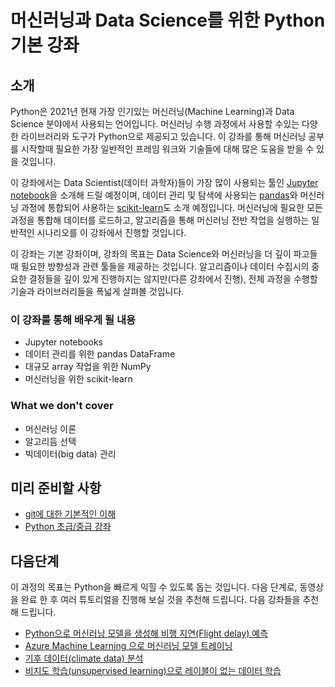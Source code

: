 # 머신러닝과 Data Science를 위한 Python 기본 강좌

## 소개

Python은 2021년 현재 가장 인기있는 머신러닝(Machine Learning)과 Data Science 분야에서 사용되는 언어입니다. 머신러닝 수행 과정에서 사용할 수있는 다양한 라이브러리와 도구가 Python으로 제공되고 있습니다. 이 강좌를 통해 머신러닝 공부를 시작할때 필요한 가장 일반적인 프레임 워크와 기술들에 대해 많은 도움을 받을 수 있을 것입니다.

이 강좌에서는 Data Scientist(데이터 과학자)들이 가장 많이 사용되는 툴인 [Jupyter notebook](https://jupyter.org/)을 소개해 드릴 예정이며, 데이터 관리 및 탐색에 사용되는 [pandas](https://pandas.pydata.org/)와 머신러닝 과정에 통합되어 사용하는 [scikit-learn](https://scikit-learn.org/)도 소개 예정입니다. 머신러닝에 필요한 모든 과정을 통합해 데이터를 로드하고, 알고리즘을 통해 머신러닝 전반 작업을 실행하는 일반적인 시나리오를 이 강좌에서 진행할 것입니다.

이 강좌는 기본 강좌이며, 강좌의 목표는 Data Science와 머신러닝을 더 깊이 파고들 때 필요한 방향성과 관련 툴들을 제공하는 것입니다. 알고리즘이나 데이터 수집시의 중요한 결정들을 깊이 있게 진행하지는 않지만(다른 강좌에서 진행), 전체 과정을 수행할 기술과 라이브러리들을 폭넓게 살펴볼 것입니다.

### 이 강좌를 통해 배우게 될 내용

- Jupyter notebooks
- 데이터 관리를 위한 pandas DataFrame
- 대규모 array 작업을 위한 NumPy
- 머신러닝을 위한 scikit-learn

### What we don't cover

- 머신러닝 이론 
- 알고리듬 선택
- 빅데이터(big data) 관리

## 미리 준비할 사항

- [git에 대한 기본적인 이해](https://git-scm.com/book/en/v1/Getting-Started)
- [Python 초급/중급 강좌](https://aka.ms/pythonbeginnerseries)

## 다음단계

이 과정의 목표는 Python을 빠르게 익힐 수 있도록 돕는 것입니다. 다음 단계로, 동영상을 완료 한 후 여러 튜토리얼을 진행해 보실 것을 추천해 드립니다. 다음 강좌들을 추천해 드립니다.

- [Python으로 머신러닝 모델을 생성해 비행 지연(Flight delay) 예측](https://docs.microsoft.com/learn/modules/predict-flight-delays-with-python?WT.mc_id=python-c9-niner)
- [Azure Machine Learning 으로 머신러닝 모델 트레이닝](https://docs.microsoft.com/learn/modules/train-local-model-with-azure-mls?WT.mc_id=python-c9-niner)
- [기후 데이터(climate data) 분석](https://docs.microsoft.com/learn/modules/analyze-climate-data-with-azure-notebooks?WT.mc_id=python-c9-niner)
- [비지도 학습(unsupervised learning)으로 레이블이 없는 데이터 학습](https://docs.microsoft.com/learn/modules/introduction-to-unsupervised-learning?WT.mc_id=python-c9-niner)
